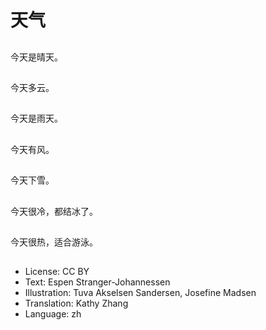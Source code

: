 # 天气

##
今天是晴天。

##
今天多云。

##
今天是雨天。

##
今天有风。

##
今天下雪。

##
今天很冷，都结冰了。

##
今天很热，适合游泳。

##
* License: CC BY
* Text: Espen Stranger-Johannessen
* Illustration: Tuva Akselsen Sandersen, Josefine Madsen
* Translation: Kathy Zhang
* Language: zh
